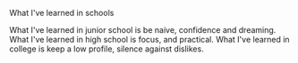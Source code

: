What I've learned in schools 

What I've learned in junior school is be naive, confidence and dreaming. 
What I've learned in high school is focus, and practical. 
What I've learned in college is keep a low profile, silence against dislikes. 
